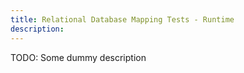 ```yaml
---
title: Relational Database Mapping Tests - Runtime
description:
---
```


TODO: Some dummy description